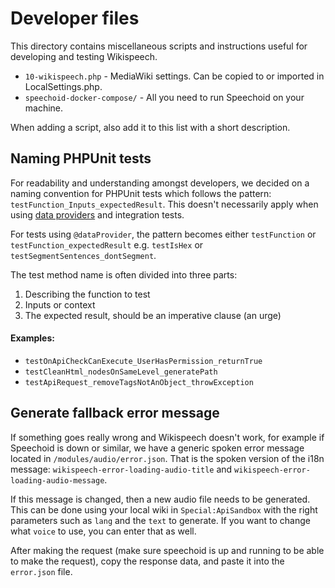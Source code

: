 # Developer files
This directory contains miscellaneous scripts and instructions useful for
developing and testing Wikispeech.

*   `10-wikispeech.php` - MediaWiki settings. Can be copied to or imported in LocalSettings.php.
*   `speechoid-docker-compose/` - All you need to run Speechoid on your machine.

When adding a script, also add it to this list with a short description.

## Naming PHPUnit tests
For readability and understanding amongst developers, we decided on a naming convention for PHPUnit tests which follows the pattern: `testFunction_Inputs_expectedResult`.
This doesn't necessarily apply when using [data providers](https://docs.phpunit.de/en/10.5/writing-tests-for-phpunit.html#data-providers) and integration tests.

For tests using `@dataProvider`, the pattern becomes either
`testFunction` or `testFunction_expectedResult`
e.g. `testIsHex` or `testSegmentSentences_dontSegment`.

The test method name is often divided into three parts:
1. Describing the function to test
2. Inputs or context
3. The expected result, should be an imperative clause (an urge)

#### Examples:
- `testOnApiCheckCanExecute_UserHasPermission_returnTrue`
- `testCleanHtml_nodesOnSameLevel_generatePath`
- `testApiRequest_removeTagsNotAnObject_throwException`

## Generate fallback error message
If something goes really wrong and Wikispeech doesn't work, for example if Speechoid is down or similar, we have a generic spoken error message located in `/modules/audio/error.json`. That is the spoken version of the i18n message: `wikispeech-error-loading-audio-title` and `wikispeech-error-loading-audio-message`.

If this message is changed, then a new audio file needs to be generated. This can be done using your local wiki in `Special:ApiSandbox` with the right parameters such as `lang` and the `text` to generate. If you want to change what `voice` to use, you can enter that as well.

After making the request (make sure speechoid is up and running to be able to make the request), copy the response data, and paste it into the `error.json` file.
